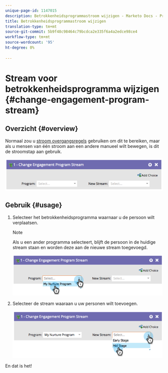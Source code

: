 ```yaml
---
unique-page-id: 1147015
description: Betrokkenheidsprogrammastroom wijzigen - Marketo Docs - Productdocumentatie
title: Betrokkenheidsprogrammastroom wijzigen
translation-type: tm+mt
source-git-commit: 5b9f48c98464c79bcdca2e335f6a4a2edce98ce4
workflow-type: tm+mt
source-wordcount: '95'
ht-degree: 0%

---
```



# Stream voor betrokkenheidsprogramma wijzigen {#change-engagement-program-stream}

## Overzicht {#overview}

Normaal zou u [stroom overgangsregels](/help/marketo/product-docs/email-marketing/drip-nurturing/engagement-program-streams/transition-people-between-engagement-streams.md) gebruiken om dit te bereiken, maar als u mensen van één stroom aan een andere manueel wilt bewegen, is dit de stroomstap aan gebruik.

![](assets/image2014-9-22-14-3a52-3a14.png)

## Gebruik {#usage}

1. Selecteer het betrokkenheidsprogramma waarnaar u de persoon wilt verplaatsen.

   >[!NOTE]
   >
   >Als u een ander programma selecteert, blijft de persoon in de huidige stream staan en worden deze aan de nieuwe stream toegevoegd.

   ![](assets/image2014-9-22-14-3a52-3a50.png)

1. Selecteer de stream waaraan u uw personen wilt toevoegen.

   ![](assets/image2014-9-22-14-3a52-3a59.png)

En dat is het!
